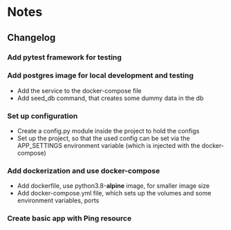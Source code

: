 # Notes

## Changelog

### Add pytest framework for testing

### Add postgres image for local development and testing
* Add the service to the docker-compose file
* Add seed_db command, that creates some dummy data in the db

### Set up configuration
* Create a config.py module inside the project to hold the configs
* Set up the project, so that the used config can be set via the APP_SETTINGS environment variable (which is injected with the docker-compose)

### Add dockerization and use docker-compose
* Add dockerfile, use python3.8-__alpine__ image, for smaller image size
* Add docker-compose.yml file, which sets up the volumes and some environment variables, ports

### Create basic app with Ping resource